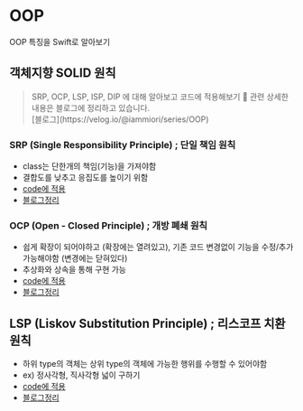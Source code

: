 # OOP
OOP 특징을 Swift로 알아보기

## 객체지향 SOLID 원칙
<Blockquote>
SRP, OCP, LSP, ISP, DIP 에 대해 알아보고 코드에 적용해보기
📝 관련 상세한 내용은 블로그에 정리하고 있습니다. <br>
[블로그](https://velog.io/@iammiori/series/OOP)
</Blockquote>

### SRP (Single Responsibility Principle) ; 단일 책임 원칙
- class는 단한개의 책임(기능)을 가져야함
- 결합도를 낮추고 응집도를 높이기 위함
- [code에 적용](SOLID.playground/Pages/SRP.xcplaygroundpage/Contents.swift)
- [블로그정리](https://velog.io/@iammiori/SOLID-SRP)

### OCP (Open - Closed Principle) ; 개방 폐쇄 원칙
- 쉽게 확장이 되어야하고 (확장에는 열려있고), 기존 코드 변경없이 기능을 수정/추가 가능해야함 (변경에는 닫혀있다)
- 추상화와 상속을 통해 구현 가능
- [code에 적용](SOLID.playground/Pages/OCP.xcplaygroundpage/Contents.swift)
- [블로그정리](https://velog.io/@iammiori/SOLID-OCP)

## LSP (Liskov Substitution Principle) ; 리스코프 치환 원칙
- 하위 type의 객체는 상위 type의 객체에 가능한 행위를 수행할 수 있어야함
- ex) 정사각형, 직사각형 넓이 구하기 
- [code에 적용](SOLID.playground/Pages/LSP.xcplaygroundpage/Contents.swift)
- [블로그정리](https://velog.io/@iammiori/SOLID-LSP)
